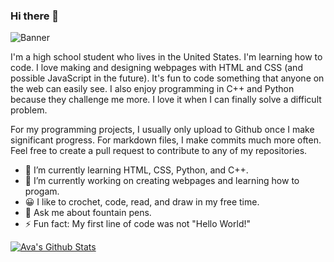### Hi there 👋

![Banner](https://raw.githubusercontent.com/SrbastianM/SrbastianM/master/profileavatarbanner.png)

I'm a high school student who lives in the United States. I'm learning how to code. I love making and designing webpages with HTML and CSS (and possible JavaScript in the future).  It's fun to code something that anyone on the web can easily see. I also enjoy programming in C++ and Python because they challenge me more. I love it when I can finally solve a difficult problem.

For my programming projects, I usually only upload to Github once I make significant progress. For markdown files, I make commits much more often. Feel free to create a pull request to contribute to any of my repositories.

- 🌱 I’m currently learning HTML, CSS, Python, and C++.
- 🔭 I’m currently working on creating webpages and learning how to progam.
- 😀 I like to crochet, code, read, and draw in my free time.
- 💬 Ask me about fountain pens.
- ⚡ Fun fact: My first line of code was not "Hello World!"

[![Ava's Github Stats](https://github-readme-stats.vercel.app/api?username=amxchang)](https://github.com/anuraghazra/github-readme-stats)
